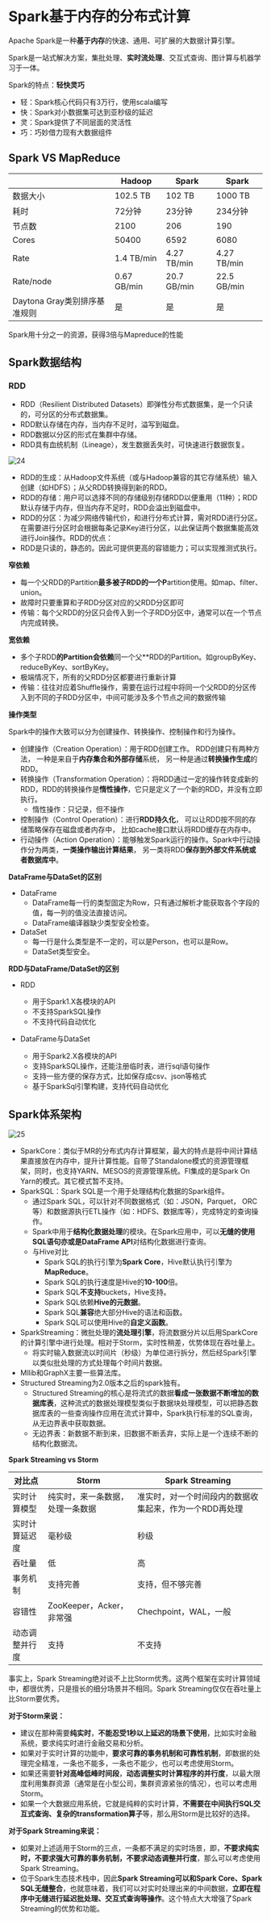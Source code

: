 # Spark基于内存的分布式计算

Apache Spark是一种**基于内存**的快速、通用、可扩展的大数据计算引擎。

Spark是一站式解决方案，集批处理、**实时流处理**、交互式查询、图计算与机器学习于一体。

Spark的特点：**轻快灵巧**

- 轻：Spark核心代码只有3万行，使用scala编写
- 快：Spark对小数据集可达到亚秒级的延迟
- 灵：Spark提供了不同层面的灵活性
- 巧：巧妙借力现有大数据组件

## Spark VS MapReduce

|                              | **Hadoop**  | **Spark**   | **Spark**   |
| ---------------------------- | ----------- | ----------- | ----------- |
| 数据大小                     | 102.5 TB    | 102 TB      | 1000 TB     |
| 耗时                         | 72分钟      | 23分钟      | 234分钟     |
| 节点数                       | 2100        | 206         | 190         |
| Cores                        | 50400       | 6592        | 6080        |
| Rate                         | 1.4 TB/min  | 4.27 TB/min | 4.27 TB/min |
| Rate/node                    | 0.67 GB/min | 20.7 GB/min | 22.5 GB/min |
| Daytona Gray类别排序基准规则 | 是          | 是          | 是          |

Spark用十分之一的资源，获得3倍与Mapreduce的性能

## Spark数据结构

### RDD

- RDD（Resilient Distributed Datasets）即弹性分布式数据集，是一个只读的，可分区的分布式数据集。
- RDD默认存储在内存，当内存不足时，溢写到磁盘。
- RDD数据以分区的形式在集群中存储。
- RDD具有血统机制（Lineage），发生数据丢失时，可快速进行数据恢复。

![24](tupian/24.png)

- RDD的生成：从Hadoop文件系统（或与Hadoop兼容的其它存储系统）输入创建（如HDFS）；从父RDD转换得到新的RDD。
- RDD的存储：用户可以选择不同的存储级别存储RDD以便重用（11种）；RDD默认存储于内存，但当内存不足时，RDD会溢出到磁盘中。
- RDD的分区：为减少网络传输代价，和进行分布式计算，需对RDD进行分区。在需要进行分区时会根据每条记录Key进行分区，以此保证两个数据集能高效进行Join操作。RDD的优点：
- RDD是只读的，静态的。因此可提供更高的容错能力；可以实现推测式执行。

**窄依赖**

- 每一个父RDD的Partition**最多被子RDD的一个P**artition使用。如map、filter、union。
- 故障时只要重算和子RDD分区对应的父RDD分区即可
- 传输：每个父RDD的分区只会传入到一个子RDD分区中，通常可以在一个节点内完成转换。

**宽依赖**

- 多个子RDD**的Partition会依赖**同一个父**RDD的Partition。如groupByKey、reduceByKey、sortByKey。
- 极端情况下，所有的父RDD分区都要进行重新计算
- 传输：往往对应着Shuffle操作，需要在运行过程中将同一个父RDD的分区传入到不同的子RDD分区中，中间可能涉及多个节点之间的数据传输

**操作类型**

Spark中的操作大致可以分为创建操作、转换操作、控制操作和行为操作。

- 创建操作（Creation Operation）：用于RDD创建工作。 RDD创建只有两种方法， 一种是来自于**内存集合和外部存储**系统， 另一种是通过**转换操作生成**的RDD。
- 转换操作（Transformation Operation）：将RDD通过一定的操作转变成新的RDD，RDD的转换操作是**惰性操作**，它只是定义了一个新的RDD，并没有立即执行。
  - 惰性操作：只记录，但不操作
- 控制操作（Control Operation）：进行**RDD持久化**， 可以让RDD按不同的存储策略保存在磁盘或者内存中， 比如cache接口默认将RDD缓存在内存中。
- 行动操作（Action Operation）：能够触发Spark运行的操作。Spark中行动操作分为两类，**一类操作输出计算结果**， 另一类将RDD**保存到外部文件系统或者数据库中**。

**DataFrame与DataSet的区别**

- DataFrame
  - DataFrame每一行的类型固定为Row，只有通过解析才能获取各个字段的值，每一列的值没法直接访问。
  - DataFrame编译器缺少类型安全检查。
- DataSet
  - 每一行是什么类型是不一定的，可以是Person，也可以是Row。
  - DataSet类型安全。

**RDD与DataFrame/DataSet的区别**

- RDD
  - 用于Spark1.X各模块的API
  - 不支持SparkSQL操作
  - 不支持代码自动优化

- DataFrame与DataSet
  - 用于Spark2.X各模块的API
  - 支持SparkSQL操作，还能注册临时表，进行sql语句操作
  - 支持一些方便的保存方式，比如保存成csv、json等格式
  - 基于SparkSql引擎构建，支持代码自动优化

## Spark体系架构

![25](tupian/25.png)

- SparkCore：类似于MR的分布式内存计算框架，最大的特点是将中间计算结果直接放在内存中，提升计算性能。自带了Standalone模式的资源管理框架，同时，也支持YARN、MESOS的资源管理系统。FI集成的是Spark On Yarn的模式。其它模式暂不支持。
- SparkSQL：Spark SQL是一个用于处理结构化数据的Spark组件。
  - 通过Spark SQL，可以针对不同数据格式（如：JSON，Parquet， ORC等）和数据源执行ETL操作（如：HDFS、数据库等），完成特定的查询操作。
  - Spark中用于**结构化数据处理**的模块。在Spark应用中，可以**无缝的使用SQL语句亦或是DataFrame API**对结构化数据进行查询。
  - 与Hive对比
    - Spark SQL的执行引擎为**Spark Core**，Hive默认执行引擎为**MapReduce**。
    - Spark SQL的执行速度是Hive的**10-100**倍。
    - Spark SQL**不支持**buckets，Hive支持。
    - Spark SQL依赖**Hive的元数据**。
    - Spark SQL**兼容**绝大部分Hive的语法和函数。
    - Spark SQL可以使用Hive的**自定义函数**。
- SparkStreaming：微批处理的**流处理引擎**，将流数据分片以后用SparkCore的计算引擎中进行处理。相对于Storm，实时性稍差，优势体现在吞吐量上。
  - 将实时输入数据流以时间片（秒级）为单位进行拆分，然后经Spark引擎以类似批处理的方式处理每个时间片数据。
- Mllib和GraphX主要一些算法库。
- Structured Streaming为2.0版本之后的spark独有。
  - Structured Streaming的核心是将流式的数据**看成一张数据不断增加的数据库表**，这种流式的数据处理模型类似于数据块处理模型，可以把静态数据库表的一些查询操作应用在流式计算中，Spark执行标准的SQL查询，从无边界表中获取数据。
  - 无边界表：新数据不断到来，旧数据不断丢弃，实际上是一个连续不断的结构化数据流。

**Spark Streaming vs Storm**

| **对比点**     | **Storm**                        | **Spark Streaming**                                     |
| -------------- | -------------------------------- | ------------------------------------------------------- |
| 实时计算模型   | 纯实时，来一条数据，处理一条数据 | 准实时，对一个时间段内的数据收集起来，作为一个RDD再处理 |
| 实时计算延迟度 | 毫秒级                           | 秒级                                                    |
| 吞吐量         | 低                               | 高                                                      |
| 事务机制       | 支持完善                         | 支持，但不够完善                                        |
| 容错性         | ZooKeeper，Acker，非常强         | Chechpoint，WAL，一般                                   |
| 动态调整并行度 | 支持                             | 不支持                                                  |

事实上，Spark Streaming绝对谈不上比Storm优秀。这两个框架在实时计算领域中，都很优秀，只是擅长的细分场景并不相同。Spark Streaming仅仅在吞吐量上比Storm要优秀。

**对于Storm来说：**

- 建议在那种需要**纯实时**，**不能忍受1秒以上延迟的场景下使用**，比如实时金融系统，要求纯实时进行金融交易和分析。
- 如果对于实时计算的功能中，**要求可靠的事务机制和可靠性机制**，即数据的处理完全精准，一条也不能多，一条也不能少，也可以考虑使用Storm。
- 如果还需要**针对高峰低峰时间段**，**动态调整实时计算程序的并行度**，以最大限度利用集群资源（通常是在小型公司，集群资源紧张的情况），也可以考虑用Storm。
- 如果一个大数据应用系统，它就是纯粹的实时计算，**不需要在中间执行SQL交互式查询、复杂的transformation算子**等，那么用Storm是比较好的选择。

**对于Spark Streaming来说：**

- 如果对上述适用于Storm的三点，一条都不满足的实时场景，即，**不要求纯实时，不要求强大可靠的事务机制，不要求动态调整并行度**，那么可以考虑使用Spark Streaming。
- 位于Spark生态技术栈中，因此**Spark Streaming可以和Spark Core、Spark SQL无缝整合**，也就意味着，我们可以对实时处理出来的中间数据，**立即在程序中无缝进行延迟批处理、交互式查询等操作**。这个特点大大增强了Spark Streaming的优势和功能。

